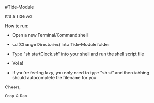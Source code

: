 #Tide-Module

It's a Tide Ad

How to run:

- Open a new Terminal/Command shell

- cd (Change Directories) into Tide-Module folder

- Type "sh startClock.sh" into your shell and run the shell script file

- Voila!

- If you're feeling lazy, you only need to type "sh st" and then tabbing should autocomplete the filename for you

Cheers,

    Coop & Dan
